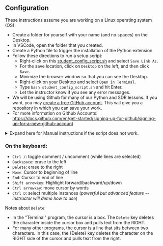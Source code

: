 ## Configuration
These instructions assume you are working on a Linux operating system (OS).

- Create a folder for yourself with your name (and no spaces) on the Desktop.
- In VSCode, open the folder that you created.
- Create a Python file to trigger the installation of the Python extension.
- Follow these directions to run a setup script:
  - Right-click on this [student_config_script.sh](https://raw.githubusercontent.com/python-can-define-radio/python-course/main/resources/student_config_script.sh)  and select `Save Link As`.  
  - For the save location, click on `Desktop` on the left, and then click `Save`.
  - Minimize the browser window so that you can see the Desktop.
  - Right-click on your Desktop and select `Open in Terminal`.
  - Type `bash student_config_script.sh` and hit Enter.
  - Let the instructor know if you see any error messages.
- We will be using Github for many of our Python and SDR lessons. If you want, you may [create a free GitHub account](https://github.com). This will give you a repository in which you can save your work.  
- For more information on Github Accounts:  
https://docs.github.com/en/get-started/signing-up-for-github/signing-up-for-a-new-github-account

<details><summary>Expand here for Manual instructions if the script does not work.</summary>

### How to change terminal timeout (TMOUT variable):

- Activate a Terminal program window in Linux OS.
- Type and run: `echo -e '\n\nexport TMOUT=30000' >> ~/.bashrc` (this appends `export TMOUT=30000` to the end of the .bashrc file)
- Verify that it changed the file using this command to view the file: `cat ~/.bashrc`
- Close all terminals so it'll take effect.

### Alternate approach to change TMOUT:

Run this Python:

```python3
f = open("/home/PUT_YOUR_USERNAME_HERE/.bashrc", "a")
f.write("\n\n")
f.write("export TMOUT=300000")
f.close()
```

### How to change OS screen timeout on Ubuntu:

In Settings, click the magnifying glass in the top left of the window and search `Screen Lock` and select it.
- Adjust the "Blank Screen" option. Recommended setting: 15 minutes.
- Adjust the "Automatic Screen Lock Delay". Recommended setting: 30 minutes.

### For instructions on how to disable middle click go to:
https://github.com/python-can-define-radio/python-course/blob/main/resources/disable-middle-click-how-to.md
</details>




### On the keyboard:

- `Ctrl /`: toggle comment / uncomment  (while lines are selected)
- `Backspace`: erase to the left
- `Delete`: erase to the right
- `Home`: Cursor to beginning of line
- `End`: Cursor to end of line
- `Shift arrowkey`: Highlight forward/backward/up/down
- `Ctrl arrowkey`: move cursor by words
- `Ctrl D`: select multiple instances (_powerful but advanced feature -- instructor will demo how to use_)

Notes about `Delete`:
- In the "Terminal" program, the cursor is a box.  The `Delete` key deletes the character inside the cursor box and pulls text from the RIGHT.
- For many other programs, the cursor is a line that sits between two characters.  In this case, the {Delete} key deletes the character on the RIGHT side of the cursor and pulls text from the right.
